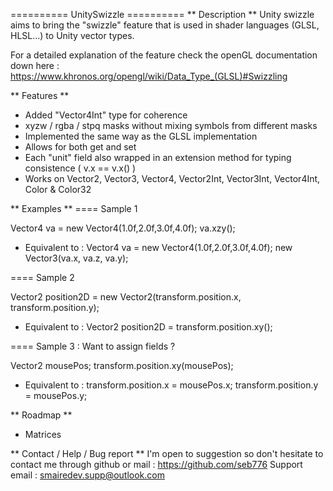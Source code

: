 ========== UnitySwizzle ==========
** Description **
Unity swizzle aims to bring the "swizzle" feature that is used in shader languages (GLSL, HLSL...) to Unity vector types.

For a detailed explanation of the feature check the openGL documentation down here :
https://www.khronos.org/opengl/wiki/Data_Type_(GLSL)#Swizzling



** Features **
- Added "Vector4Int" type for coherence
- xyzw / rgba / stpq masks without mixing symbols from different masks
- Implemented the same way as the GLSL implementation
- Allows for both get and set
- Each "unit" field also wrapped in an extension method for typing consistence ( v.x == v.x() )
- Works on Vector2, Vector3, Vector4, Vector2Int, Vector3Int, Vector4Int, Color & Color32

** Examples **
==== Sample 1

Vector4 va = new Vector4(1.0f,2.0f,3.0f,4.0f);
va.xzy();

- Equivalent to :
Vector4 va = new Vector4(1.0f,2.0f,3.0f,4.0f);
new Vector3(va.x, va.z, va.y);

==== Sample 2

Vector2 position2D = 
	new Vector2(transform.position.x, 
				transform.position.y);
				
- Equivalent to :
Vector2 position2D = transform.position.xy();

==== Sample 3 : Want to assign fields ?

Vector2 mousePos;
transform.position.xy(mousePos);

- Equivalent to :
transform.position.x = mousePos.x;
transform.position.y = mousePos.y;

** Roadmap **
- Matrices


** Contact / Help / Bug report **
I'm open to suggestion so don't hesitate to contact me through github or mail :
https://github.com/seb776
Support email : smairedev.supp@outlook.com